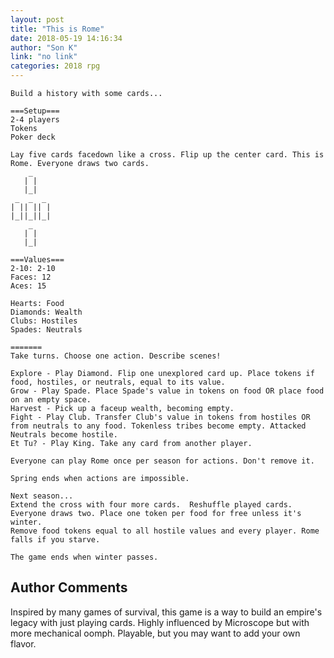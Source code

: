 ```yaml
---
layout: post
title: "This is Rome"
date: 2018-05-19 14:16:34
author: "Son K"
link: "no link"
categories: 2018 rpg
---
```

```
Build a history with some cards...

===Setup===
2-4 players
Tokens
Poker deck

Lay five cards facedown like a cross. Flip up the center card. This is Rome. Everyone draws two cards.
    _
   | |
   |_|
 _  _  _
| || || |
|_||_||_|
    _
   | |
   |_|
   
===Values===
2-10: 2-10
Faces: 12
Aces: 15

Hearts: Food
Diamonds: Wealth
Clubs: Hostiles
Spades: Neutrals

=======
Take turns. Choose one action. Describe scenes!

Explore - Play Diamond. Flip one unexplored card up. Place tokens if food, hostiles, or neutrals, equal to its value.
Grow - Play Spade. Place Spade's value in tokens on food OR place food on an empty space.
Harvest - Pick up a faceup wealth, becoming empty.
Fight - Play Club. Transfer Club's value in tokens from hostiles OR from neutrals to any food. Tokenless tribes become empty. Attacked Neutrals become hostile.
Et Tu? - Play King. Take any card from another player.

Everyone can play Rome once per season for actions. Don't remove it.

Spring ends when actions are impossible.

Next season...
Extend the cross with four more cards.  Reshuffle played cards. Everyone draws two. Place one token per food for free unless it's winter.
Remove food tokens equal to all hostile values and every player. Rome falls if you starve.

The game ends when winter passes.
```
## Author Comments 

Inspired by many games of survival, this game is a way to build an empire's legacy with just playing cards. Highly influenced by Microscope but with more mechanical oomph. Playable, but you may want to add your own flavor.
